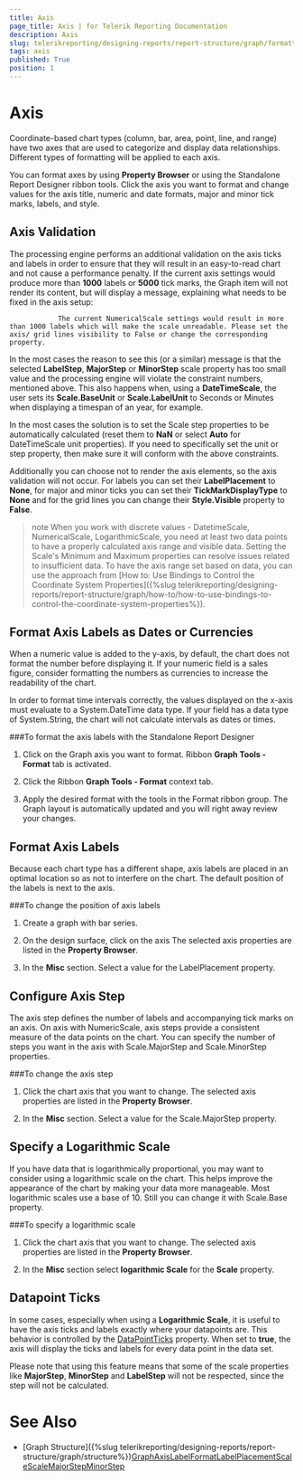 ```yaml
---
title: Axis
page_title: Axis | for Telerik Reporting Documentation
description: Axis
slug: telerikreporting/designing-reports/report-structure/graph/formatting-a-graph/axis
tags: axis
published: True
position: 1
---
```


# Axis



Coordinate-based chart types (column, bar, area, point, line, and range)         have two axes that are used to categorize and display data relationships.         Different types of formatting will be applied to each axis.       

You can format axes by using __Property Browser__ or using the Standalone Report Designer ribbon tools.         Click the axis you want to format and change values for the axis         title, numeric and date formats, major and minor tick marks, labels, and style.       

## Axis Validation

The processing engine performs an additional validation on the axis ticks and labels in order to ensure that they will result in an           easy-to-read chart and not cause a performance penalty. If the current axis settings would produce more than __1000__           labels or __5000__ tick marks, the Graph item will not render its content, but will display a message, explaining what           needs to be fixed in the axis setup:         

`             The current NumericalScale settings would result in more than 1000 labels which will make the scale unreadable. Please set the axis/ grid lines visibility to False or change the corresponding property.           `

In the most cases the reason to see this (or a similar) message is that the selected __LabelStep__,           __MajorStep__ or __MinorStep__ scale property           has too small value and the processing engine will violate the constraint numbers, mentioned above. This also happens when, using a           __DateTimeScale__, the user sets its __Scale.BaseUnit__ or __Scale.LabelUnit__ to Seconds or Minutes           when displaying a timespan of an year, for example.         

In the most cases the solution is to set the Scale step properties to be automatically calculated (reset them to __NaN__           or select __Auto__ for DateTimeScale unit properties). If you need to specifically set the unit or step property,           then make sure it will conform with the above constraints.         

Additionally you can choose not to render the axis elements, so the axis validation will not occur. For labels you can set their           __LabelPlacement__ to __None__, for major and minor ticks you can set their __TickMarkDisplayType__           to __None__ and for the grid lines you can change their __Style.Visible__ property to __False__.         

>note When you work with discrete values - DatetimeScale, NumericalScale, LogarithmicScale,             you need at least two data points to have a properly calculated axis range and visible data.             Setting the Scale's Minimum and Maximum properties can resolve issues related to insufficient data.             To have the axis range set based on data, you can use the approach from             [How to: Use Bindings to Control the Coordinate System Properties]({%slug telerikreporting/designing-reports/report-structure/graph/how-to/how-to-use-bindings-to-control-the-coordinate-system-properties%}).           


## Format Axis Labels as Dates or Currencies

When a numeric value is added to the y-axis, by default, the chart does not format the number before displaying it.           If your numeric field is a sales figure, consider formatting the numbers as currencies to increase the readability of the chart.         

In order to format time intervals correctly, the values displayed on the x-axis must evaluate to a System.DateTime data type.           If your field has a data type of System.String, the chart will not calculate intervals as dates or times.         

###To format the axis labels with the Standalone Report Designer

1. Click on the Graph axis you want to format.    Ribbon __Graph Tools - Format__ tab is activated.                 

1. Click the Ribbon __Graph Tools - Format__ context tab.                 

1. Apply the desired format with the tools in the Format ribbon group.    The Graph layout is automatically updated and you will right away review your changes.

## Format Axis Labels

Because each chart type has a different shape, axis labels are placed in an optimal location so as not to interfere on the chart.           The default position of the labels is next to the axis.         

###To change the position of axis labels

1. Create a graph with bar series.

1. On the design surface, click on the axis    The selected axis properties are listed in the __Property Browser__.                 

1. In the __Misc__ section. Select a value for the LabelPlacement property.                 

## Configure Axis Step

The axis step defines the number of labels and accompanying tick marks on an axis.           On axis with NumericScale, axis steps provide a consistent measure of the data points on the chart.           You can specify the number of steps you want in the axis with Scale.MajorStep and Scale.MinorStep properties.         

###To change the axis step

1. Click the chart axis that you want to change.    The selected axis properties are listed in the __Property Browser__.                 

1. In the __Misc__ section. Select a value for the Scale.MajorStep property.                 

## Specify a Logarithmic Scale

If you have data that is logarithmically proportional, you may want to consider using a logarithmic scale on the chart.           This helps improve the appearance of the chart by making your data more manageable.           Most logarithmic scales use a base of 10. Still you can change it with Scale.Base property.         

###To specify a logarithmic scale

1. Click the chart axis that you want to change.    The selected axis properties are listed in the __Property Browser__.                 

1. In the __Misc__ section select __logarithmic  Scale__ for the __Scale__ property.                 

## Datapoint Ticks

In some cases, especially when using a __Logarithmic  Scale__, it is useful to have the axis ticks and labels           exactly where your datapoints are. This behavior is controlled by the           [DataPointTicks](/reporting/api/Telerik.Reporting.NumericalScaleBase#Telerik_Reporting_NumericalScaleBase_DataPointTicks) property. When set to           __true__, the axis will display the ticks and labels for every data point in the data set.         

Please note that using this feature means that some of the scale properties like __MajorStep__,           __MinorStep__ and __LabelStep__ will not be respected, since the step will not be calculated.         

# See Also


 * [Graph Structure]({%slug telerikreporting/designing-reports/report-structure/graph/structure%})[GraphAxis](/reporting/api/Telerik.Reporting.GraphAxis)[LabelFormat](/reporting/api/Telerik.Reporting.GraphAxis#Telerik_Reporting_GraphAxis_LabelFormat)[LabelPlacement](/reporting/api/Telerik.Reporting.GraphAxis#Telerik_Reporting_GraphAxis_LabelPlacement)[Scale](/reporting/api/Telerik.Reporting.GraphAxis#Telerik_Reporting_GraphAxis_Scale)[Scale](/reporting/api/Telerik.Reporting.Scale)[MajorStep](/reporting/api/Telerik.Reporting.NumericalScale#Telerik_Reporting_NumericalScale_MajorStep)[MinorStep](/reporting/api/Telerik.Reporting.NumericalScale#Telerik_Reporting_NumericalScale_MinorStep)
